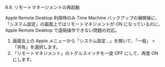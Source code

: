 
8.9. リモートマネージメントの再起動

Apple Remote Desktop 利用時のみ
Time Machine バックアップの展開後に、「システム設定」の画面上ではリモートマネジメントが ON になっているのに、Apple Remote Desktop
で遠隔操作できない問題の対応。
1. 画面左上の Apple メニューから「システム設定...」を開いて、「一般」 > 「共有」を選択します。
2. 「リモートマネジメント」のトグルスイッチを一度 OFF にして、再度 ON にします。
